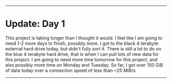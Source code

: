 ***

# Update: Day 1

This project is taking longer than I thought it would. I feel like I am going to need 1-2 more days to finish, possibly more. I got to the black 4 terabyte external hard drive today, but didn't fully sort it. There is still a lot to do on the blue 4 terabyte hard drive, that is when I can pull lots of new data for this project.
I am going to need more time tomorrow for this project, and also possibly more time on Monday and Tuesday. So far, I got over 150 GiB of data today over a connection speed of less than ~25 MiB/s

***
